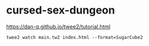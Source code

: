 # cursed-sex-dungeon

https://dan-q.github.io/twee2/tutorial.html

```
twee2 watch main.tw2 index.html --format=SugarCube2
```
